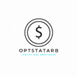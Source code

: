 <img src="https://github.com/ngqinzhe/OptStatArb/blob/master/OptStatArbApp/wwwroot/images/logo.gif" width="150" height="150">